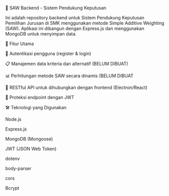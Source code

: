 🎯 SAW Backend - Sistem Pendukung Keputusan

Ini adalah repository backend untuk Sistem Pendukung Keputusan Pemilihan Jurusan di SMK menggunakan metode Simple Additive Weighting (SAW). Aplikasi ini dibangun dengan Express.js dan menggunakan MongoDB untuk menyimpan data.


🚀 Fitur Utama

🔐 Autentikasi pengguna (register & login)

📋 Manajemen data kriteria dan alternatif (BELUM DIBUAT)

📊 Perhitungan metode SAW secara dinamis  (BELUM DIBUAT

📡 RESTful API untuk dihubungkan dengan frontend (Electron/React)

🔐 Proteksi endpoint dengan JWT


🛠️ Teknologi yang Digunakan

Node.js

Express.js

MongoDB (Mongoose)

JWT (JSON Web Token)

dotenv

body-parser

cors

Bcrypt
